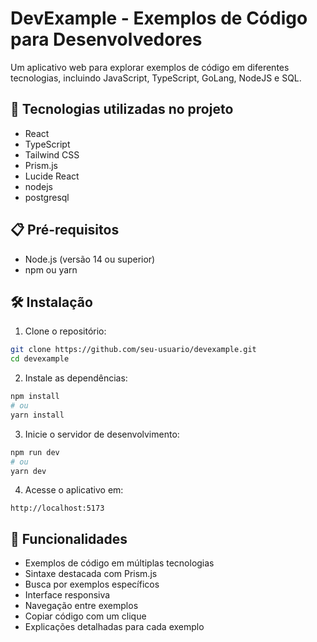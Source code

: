 # DevExample - Exemplos de Código para Desenvolvedores

Um aplicativo web para explorar exemplos de código em diferentes tecnologias, incluindo JavaScript, TypeScript, GoLang, NodeJS e SQL.

## 🚀 Tecnologias utilizadas no projeto

- React
- TypeScript
- Tailwind CSS
- Prism.js
- Lucide React
- nodejs
- postgresql

## 📋 Pré-requisitos

- Node.js (versão 14 ou superior)
- npm ou yarn

## 🛠️ Instalação

1. Clone o repositório:
```bash
git clone https://github.com/seu-usuario/devexample.git
cd devexample
```

2. Instale as dependências:
```bash
npm install
# ou
yarn install
```

3. Inicie o servidor de desenvolvimento:
```bash
npm run dev
# ou
yarn dev
```

4. Acesse o aplicativo em:
```
http://localhost:5173
```

## 🎯 Funcionalidades

- Exemplos de código em múltiplas tecnologias
- Sintaxe destacada com Prism.js
- Busca por exemplos específicos
- Interface responsiva
- Navegação entre exemplos
- Copiar código com um clique
- Explicações detalhadas para cada exemplo